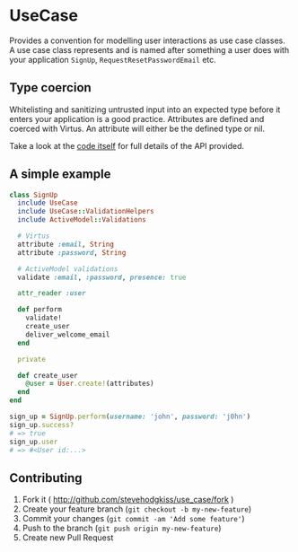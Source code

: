 # UseCase

Provides a convention for modelling user interactions as use case classes. A
use case class represents and is named after something a user does with your
application `SignUp`, `RequestResetPasswordEmail` etc.

## Type coercion

Whitelisting and sanitizing untrusted input into an expected type before it
enters your application is a good practice. Attributes are defined and coerced
with Virtus. An attribute will either be the defined type or nil.

Take a look at the [code itself](https://github.com/stevehodgkiss/use_case/blob/master/lib/use_case.rb) for full details of the API provided.

## A simple example

```ruby
class SignUp
  include UseCase
  include UseCase::ValidationHelpers
  include ActiveModel::Validations

  # Virtus
  attribute :email, String
  attribute :password, String

  # ActiveModel validations
  validate :email, :password, presence: true

  attr_reader :user

  def perform
    validate!
    create_user
    deliver_welcome_email
  end

  private

  def create_user
    @user = User.create!(attributes)
  end
end

sign_up = SignUp.perform(username: 'john', password: 'j0hn')
sign_up.success?
# => true
sign_up.user
# => #<User id:...>
```

## Contributing

1. Fork it ( http://github.com/stevehodgkiss/use_case/fork )
2. Create your feature branch (`git checkout -b my-new-feature`)
3. Commit your changes (`git commit -am 'Add some feature'`)
4. Push to the branch (`git push origin my-new-feature`)
5. Create new Pull Request
